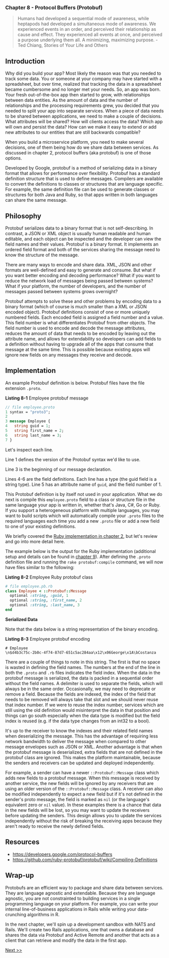 ### Chapter 8 - Protocol Buffers (Protobuf)

> Humans had developed a sequential mode of awareness, while heptapods had developed a simultaneous mode of awareness. We experienced events in an order, and perceived their relationship as cause and effect. They experienced all events at once, and perceived a purpose underlying them all. A minimizing, maximizing purpose. - Ted Chiang, Stories of Your Life and Others

## Introduction

Why did you build your app? Most likely the reason was that you needed to track some data. You or someone at your company may have started with a spreadsheet, but over time, realized that tracking the data in a spreadsheet became cumbersome and no longer met your needs. So, an app was born. Your fresh out-of-the-box app then started to grow, with relationships between data entities. As the amount of data and the number of relationships and the processing requirements grew, you decided that you needed to split your app into separate services. When a piece of data needs to be shared between applications, we need to make a couple of decisions. What attributes will be shared? How will clients access the data? Which app will own and persist the data? How can we make it easy to extend or add new attributes to our entities that are still backwards compatible?

When you build a microservice platform, you need to make several decisions, one of them being how do we share data between services. As discussed in chapter 2, protocol buffers (aka protobuf) is one of those options. 

Developed by Google, protobuf is a method of serializing data in a binary format that allows for performance over flexibility. Protobuf has a standard definition structure that is used to define messages. Compilers are available to convert the definitions to classes or structures that are language specific. For example, the same definition file can be used to generate classes or structures for both Java and Ruby, so that apps written in both languages can share the same message.

## Philosophy

Protobuf serializes data to a binary format that is not self-describing. In contrast, a JSON or XML object is usually human readable and human editable, and each object can be inspected and the developer can view the field names and their values. Protobuf is a binary format. It implements an ordered field format and both of the services sharing the message need to know the structure of the message.

There are many ways to encode and share data. XML, JSON and other formats are well-defined and easy to generate and consume. But what if you want better encoding and decoding performance? What if you want to reduce the network load of messages being passed between systems? What if your platform, the number of developers, and the number of messages passed between systems grows overnight?

Protobuf attempts to solve these and other problems by encoding data to a binary format (which of course is much smaller than a XML or JSON encoded object). Protobuf definitions consist of one or more uniquely numbered fields. Each encoded field is assigned a field number and a value. This field number is what differentiates Protobuf from other objects. The field number is used to encode and decode the message attributes, reduces the amount of data that needs to be encoded by leaving out the attribute name, and allows for extendability so developers can add fields to a definition without having to upgrade all of the apps that consume that message at the same time. This is possible because existing apps will ignore new fields on any messages they receive and decode.

## Implementation

An example Protobuf definition is below. Protobuf files have the file extension `.proto`.

**Listing 8-1** Employee protobuf message

```proto
// file employee.proto
1 syntax = "proto3";
2
3 message Employee {
4   string guid = 1;
5   string first_name = 2;
6   string last_name = 3;
7 }
```

Let's inspect each line.

Line 1 defines the version of the Protobuf syntax we'd like to use.

Line 3 is the beginning of our message declaration.

Lines 4-6 are the field definitions. Each line has a type (the guid field is a string type). Line 5 has an attribute name of `guid`, and the field number of 1.

This Protobuf definition is by itself not used in your application. What we do next is compile this `employee.proto` field to a class or structure file in the same language your app is written in, whether that's Java, C#, Go or Ruby. If you support a heterogeneous platform with multiple languages, you may want to build scripts which will automatically compile your `.proto` files to the required languages each time you add a new `.proto` file or add a new field to one of your existing definitions.

We briefly covered the [Ruby implementation in chapter 2](https://github.com/kevinwatson/rails-microservices-book/blob/master/030-chapter-02.md#protocol-buffers), but let's review and go into more detail here.

The example below is the output for the Ruby implementation (additional setup and details can be found in [chapter 9](https://github.com/kevinwatson/rails-microservices-book/blob/master/100-chapter-09.md)). After defining the `.proto` definition file and running the `rake protobuf:compile` command, we will now have files similar to the following:

**Listing 8-2** Employee Ruby protobuf class

```ruby
# file employee.pb.rb
class Employee < ::Protobuf::Message
  optional :string, :guid, 1
  optional :string, :first_name, 2
  optional :string, :last_name, 3
end
```

**Serialized Data**

Note that the data below is a string representation of the binary encoding.

**Listing 8-3** Employee protobuf encoding

```console
# Employee
\n$d4b3c75c-2b0c-4f74-87d7-651c5ac284aa\x12\x06George\x1A\bCostanza
```

There are a couple of things to note in this string. The first is that no space is wasted in defining the field names. The numbers at the end of the line in both the `.proto` and `.rb` files indicates the field index. When the data in the protobuf message is serialized, the data is packed in a sequential order without the field names. A delimiter is used to separate the fields, which will always be in the same order. Occasionally, we may need to deprecate or remove a field. Because the fields are indexed, the index of the field that needs to be removed will always take that slot and we should never reuse that index number. If we were to reuse the index number, services which are still using the old definition would misinterpret the data in that position and things can go south especially when the data type is modified but the field index is reused (e.g. if the data type changes from an int32 to a bool).

It's up to the receiver to know the indexes and their related field names when deserializing the message. This has the advantage of requiring less network bandwidth to deliver the message when compared to other message envelopes such as JSON or XML. Another advantage is that when the protobuf message is deserialized, extra fields that are not defined in the protobuf class are ignored. This makes the platform maintainable, because the senders and receivers can be updated and deployed independently.

For example, a sender can have a newer `::Protobuf::Message` class which adds new fields to a protobuf message. When this message is received by another service, the new fields will be ignored by any receivers that are using an older version of the `::Protobuf::Message` class. A receiver can also be modified independently to expect a new field but if it's not defined in the sender's proto message, the field is marked as `nil` (or the language's equivalent zero or `nil` value). In these examples there is a chance that data in the new fields will be lost, so you may want to update the receivers before updating the senders. This design allows you to update the services independently without the risk of breaking the receiving apps because they aren't ready to receive the newly defined fields.

## Resources

* https://developers.google.com/protocol-buffers
* https://github.com/ruby-protobuf/protobuf/wiki/Compiling-Definitions

## Wrap-up

Protobufs are an efficient way to package and share data between services. They are language agnostic and extendable. Because they are language agnostic, you are not constrainted to building services in a single programming language on your platform. For example, you can write your internal line-of-business applications in Rails while writing your data-crunching algorithms in R.

In the next chapter, we'll spin up a development sandbox with NATS and Rails. We'll create two Rails applications, one that owns a database and shares the data via Protobuf and Active Remote and another that acts as a client that can retrieve and modify the data in the first app.

[Next >>](100-chapter-09.md)
